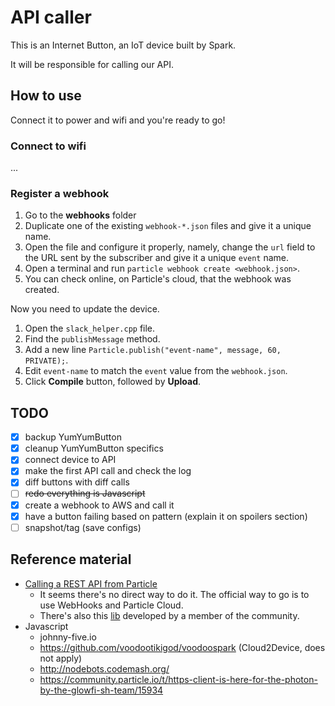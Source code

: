 # API caller

This is an Internet Button, an IoT device built by Spark.

It will be responsible for calling our API.

## How to use

Connect it to power and wifi and you're ready to go!

### Connect to wifi

...

### Register a webhook

  1. Go to the **webhooks** folder
  2. Duplicate one of the existing `webhook-*.json` files and give it a unique name.
  3. Open the file and configure it properly, namely, change the `url` field to the URL sent by the subscriber and give it a unique `event` name.
  4. Open a terminal and run `particle webhook create <webhook.json>`.
  5. You can check online, on Particle's cloud, that the webhook was created.

Now you need to update the device.

  1. Open the `slack_helper.cpp` file.
  2. Find the `publishMessage` method.
  3. Add a new line `Particle.publish("event-name", message, 60, PRIVATE);`.
  4. Edit `event-name` to match the `event` value from the `webhook.json`.
  5. Click **Compile** button, followed by **Upload**.

## TODO

- [X] backup YumYumButton
- [X] cleanup YumYumButton specifics
- [X] connect device to API
- [X] make the first API call and check the log
- [X] diff buttons with diff calls
- [ ] ~~redo everything is Javascript~~
- [X] create a webhook to AWS and call it
- [X] have a button failing based on pattern (explain it on spoilers section)
- [ ] snapshot/tag (save configs)

## Reference material

- [Calling a REST API from Particle](https://community.particle.io/t/launch-rest-from-spark-core/8779)
  - It seems there's no direct way to do it. The official way to go is to use WebHooks and Particle Cloud.
  - There's also this [lib](https://github.com/nmattisson/HttpClient) developed by a member of the community.
- Javascript
  - johnny-five.io
  - https://github.com/voodootikigod/voodoospark (Cloud2Device, does not apply)
  - http://nodebots.codemash.org/
  - https://community.particle.io/t/https-client-is-here-for-the-photon-by-the-glowfi-sh-team/15934
